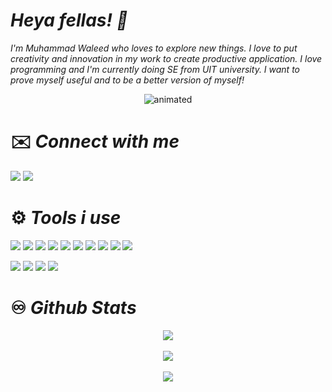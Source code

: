 # *Heya fellas! 👋*

*I'm Muhammad Waleed who loves to explore new things. I love to put creativity and innovation in my work to create productive application. I love programming and 
I'm currently doing SE from UIT university. 
I want to prove myself useful and to be a better version of myself!*


  <p align="center">
  <img src="https://i.gifer.com/origin/84/84d79f587caeee69caf306386ec3527d_w200.gif" alt="animated" />
</p>

# :envelope: *Connect with me*

<a href="https://www.linkedin.com/in/muhammad-waleed-a60163227/" target="_blank"><img src="https://img.shields.io/badge/LinkedIn-0077B5?style=for-the-badge&logo=linkedin&logoColor=white"></a>
<a href="https://www.instagram.com/__blurryface__" target="_blank"><img src="https://img.shields.io/badge/Instagram-E4405F?style=for-the-badge&logo=instagram&logoColor=white"></a>




# :gear: *Tools i use*
<img src="https://img.shields.io/badge/Python-FFD43B?style=for-the-badge&logo=python&logoColor=darkgreen"> <img src="https://img.shields.io/badge/Flask-000000?style=for-the-badge&logo=flask&logoColor=white"> <img src="https://img.shields.io/badge/Node.js-339933?style=for-the-badge&logo=nodedotjs&logoColor=white"> <img src="https://img.shields.io/badge/Express.js-000000?style=for-the-badge&logo=express&logoColor=white"> <img src="https://img.shields.io/badge/GIT-E44C30?style=for-the-badge&logo=git&logoColor=white">  <img src="https://img.shields.io/badge/JavaScript-323330?style=for-the-badge&logo=javascript&logoColor=F7DF1E">  <img src="https://img.shields.io/badge/HTML5-E34F26?style=for-the-badge&logo=html5&logoColor=white">  <img src="https://img.shields.io/badge/CSS3-1572B6?style=for-the-badge&logo=css3&logoColor=white"> <img src="https://img.shields.io/badge/Kali_Linux-557C94?style=for-the-badge&logo=kali-linux&logoColor=white">  <img src="https://img.shields.io/badge/Windows-0078D6?style=for-the-badge&logo=windows&logoColor=white"> <br>

<img src="https://img.shields.io/badge/Visual_Studio_Code-0078D4?style=for-the-badge&logo=visual%20studio%20code&logoColor=white">  <img src="https://img.shields.io/badge/Postman-FF6C37?style=for-the-badge&logo=Postman&logoColor=white">  <img src="https://img.shields.io/badge/Postman-FF6C37?style=for-the-badge&logo=Postman&logoColor=white">  <img src="https://img.shields.io/badge/Figma-F24E1E?style=for-the-badge&logo=figma&logoColor=white"> 



# :infinity: *Github Stats*
<div style="display:flex; flex-direction:column; justify-content:center; align-items:center;">
<img src="https://github-readme-stats.vercel.app/api?username=blurryface92&theme=dark"><br>
<img src="https://github-readme-stats.vercel.app/api/top-langs/?username=blurryface92&theme=dark"><br>
<img src="https://github-readme-streak-stats.herokuapp.com/?user=blurryface92&theme=dark"> 
</div>
